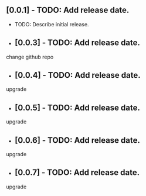 ## [0.0.1] - TODO: Add release date.

* TODO: Describe initial release.
* ## [0.0.3] - TODO: Add release date.
change github repo
* ## [0.0.4] - TODO: Add release date.
upgrade
* ## [0.0.5] - TODO: Add release date.
upgrade
* ## [0.0.6] - TODO: Add release date.
upgrade
* ## [0.0.7] - TODO: Add release date.
upgrade